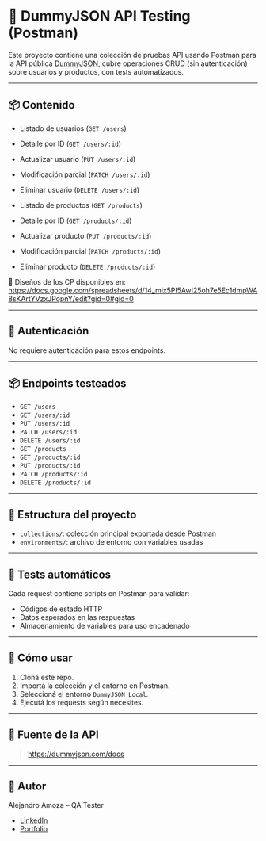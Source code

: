 # 🧪 DummyJSON API Testing (Postman)

Este proyecto contiene una colección de pruebas API usando Postman para la API pública [DummyJSON](https://dummyjson.com), cubre operaciones CRUD (sin autenticación) sobre usuarios y productos, con tests automatizados.

---

## 📦 Contenido

- Listado de usuarios (`GET /users`)
- Detalle por ID (`GET /users/:id`)
- Actualizar usuario (`PUT /users/:id`)
- Modificación parcial (`PATCH /users/:id`)
- Eliminar usuario (`DELETE /users/:id`)

- Listado de productos (`GET /products`)
- Detalle por ID (`GET /products/:id`)
- Actualizar producto (`PUT /products/:id`)
- Modificación parcial (`PATCH /products/:id`)
- Eliminar producto (`DELETE /products/:id`)

📄 Diseños de los CP disponibles en:
https://docs.google.com/spreadsheets/d/14_mix5PI5AwI25oh7e5Ec1dmpWA8sKArtYVzxJPopnY/edit?gid=0#gid=0

---

## 🔐 Autenticación

No requiere autenticación para estos endpoints.

---

## 📦 Endpoints testeados

- `GET /users`
- `GET /users/:id`
- `PUT /users/:id`
- `PATCH /users/:id`
- `DELETE /users/:id`
- `GET /products`
- `GET /products/:id`
- `PUT /products/:id`
- `PATCH /products/:id`
- `DELETE /products/:id`

---

## 📁 Estructura del proyecto

- `collections/`: colección principal exportada desde Postman  
- `environments/`: archivo de entorno con variables usadas  

---

## 🧪 Tests automáticos

Cada request contiene scripts en Postman para validar:  
- Códigos de estado HTTP  
- Datos esperados en las respuestas  
- Almacenamiento de variables para uso encadenado  

---

## 🚀 Cómo usar

1. Cloná este repo.  
2. Importá la colección y el entorno en Postman.  
3. Seleccioná el entorno `DummyJSON Local`.  
4. Ejecutá los requests según necesites.

---

## 📎 Fuente de la API

> https://dummyjson.com/docs

---

## 🙌 Autor  
Alejandro Amoza – QA Tester  
- [LinkedIn](https://www.linkedin.com/in/alejandro-amoza)  
- [Portfolio](https://alejandro-amoza.github.io/portfolio)  

